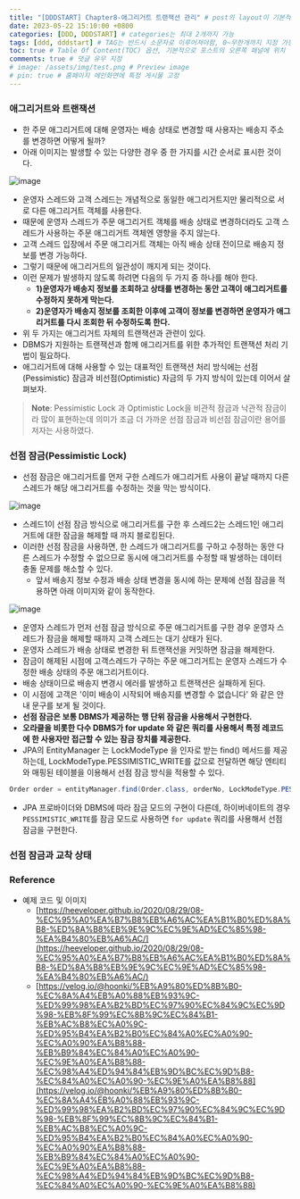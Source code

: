 ```yaml
---
title: "[DDDSTART] Chapter8-애그리거트 트랜잭션 관리" # post의 layout이 기본적으로 post로 설정되어있어서 Front Matter에 따로 layout변수를 만들어 주지 않아도 됨
date: 2023-05-22 15:10:00 +0800
categories: [DDD, DDDSTART] # categories는 최대 2개까지 가능
tags: [ddd, dddstart] # TAG는 반드시 소문자로 이루어져야함, 0~무한개까지 지정 가능
toc: true # Table Of Content(TOC) 옵션, 기본적으로 포스트의 오른쪽 패널에 위치
comments: true # 댓글 유무 지정
# image: /assets/img/test.png # Preview image
# pin: true # 홈페이지 메인화면에 특정 게시물 고정
---
```



### 애그리거트와 트랜잭션

- 한 주문 애그리거트에 대해 운영자는 배송 상태로 변경할 때 사용자는 배송지 주소를 변경하면 어떻게 될까?
- 아래 이미지는 발생할 수 있는 다양한 경우 중 한 가지를 시간 순서로 표시한 것이다.

![image](https://github.com/jeonyoungho/jeonyoungho.github.io/assets/44339530/675abb4a-95fe-481e-ac2a-c5c320c35c5b)

- 운영자 스레드와 고객 스레드는 개념적으로 동일한 애그리거트지만 물리적으로 서로 다른 애그리거트 객체를 사용한다.
- 때문에 운영자 스레드가 주문 애그리거트 객체를 배송 상태로 변경하더라도 고객 스레드가 사용하는 주문 애그리거트 객체엔 영향을 주지 않는다.
- 고객 스레드 입장에서 주문 애그리거트 객체는 아직 배송 상태 전이므로 배송지 정보를 변경 가능하다.
- 그렇기 때문에 애그리거트의 일관성이 깨지게 되는 것이다.
- 이런 문제가 발생하지 않도록 하려면 다음의 두 가지 중 하나를 해야 한다.
  - <b>1)운영자가 배송지 정보를 조회하고 상태를 변경하는 동안 고객이 애그리거트를 수정하지 못하게 막는다.</b>
  - <b>2)운영자가 배송지 정보를 조회한 이후에 고객이 정보를 변경하면 운영자가 애그리거트를 다시 조회한 뒤 수정하도록 한다.</b>
- 위 두 가지는 애그리거트 자체의 트랜잭션과 관련이 있다.
- DBMS가 지원하는 트랜잭션과 함께 애그리거트를 위한 추가적인 트랜잭션 처리 기법이 필요하다.
- 애그리거트에 대해 사용할 수 있는 대표적인 트랜잭션 처리 방식에는 선점(Pessimistic) 잠금과 비선점(Optimistic) 자금의 두 가지 방식이 있는데 이어서 살펴보자.

> **Note**: Pessimistic Lock 과 Optimistic Lock을 비관적 잠금과 낙관적 잠금이라 많이 표현하는데 의미가 조금 더 가까운 선점 잠금과 비선점 잠금이란 용어를 저자는 사용하였다.

### 선점 잠금(Pessimistic Lock)
- 선점 잠금은 애그리거트를 먼저 구한 스레드가 애그리거트 사용이 끝날 때까지 다른 스레드가 해당 애그리거트를 수정하는 것을 막는 방식이다.

![image](https://github.com/jeonyoungho/jeonyoungho.github.io/assets/44339530/76f05cfb-8a63-4183-b88e-979bf4c78ae1)

- 스레드1이 선점 잠금 방식으로 애그리거트를 구한 후 스레드2는 스레드1인 애그리거트에 대한 잠금을 해제할 때 까지 블로킹된다.
- 이러한 선점 잠금을 사용하면, 한 스레드가 애그리거트를 구하고 수정하는 동안 다른 스레드가 수정할 수 없으므로 동시에 애그리거트를 수정할 때 발생하는 데이터 충돌 문제를 해소할 수 있다.
  - 앞서 배송지 정보 수정과 배송 상태 변경을 동시에 하는 문제에 선점 잠금을 적용하면 아래 이미지와 같이 동작한다.

![image](https://github.com/jeonyoungho/jeonyoungho.github.io/assets/44339530/c57ad2f2-4e5d-4605-afa3-0338978db852)

- 운영자 스레드가 먼저 선점 잠금 방식으로 주문 애그리거트를 구한 경우 운영자 스레드가 잠금을 해제할 때까지 고객 스레드는 대기 상태가 된다.
- 운영자 스레드가 배송 상태로 변경한 뒤 트랜잭션을 커밋하면 잠금을 해제한다.
- 잠금이 해제된 시점에 고객스레드가 구하는 주문 애그리거트는 운영자 스레드가 수정한 배송 상태의 주문 애그리거트이다.
- 배송 상태이므로 배송지 변경시 에러를 발생하고 트랜잭션은 실패하게 된다.
- 이 시점에 고객은 '이미 배송이 시작되어 배송지를 변경할 수 없습니다' 와 같은 안내 문구를 보게 될 것이다.
- <b>선점 잠금은 보통 DBMS가 제공하는 행 단위 잠금을 사용해서 구현한다.</b>
- <b>오라클을 비롯한 다수 DBMS가 for update 와 같은 쿼리를 사용해서 특정 레코드에 한 사용자만 접근할 수 있는 잠금 장치를 제공한다.</b>
- JPA의 EntityManager 는 LockModeType 을 인자로 받는 find() 메서드를 제공하는데, LockModeType.PESSIMISTIC_WRITE를 값으로 전달하면 해당 엔티티와 매핑된 테이블을 이용해서 선점 잠금 방식을 적용할 수 있다.

```java
Order order = entityManager.find(Order.class, orderNo, LockModeType.PESSIMISTIC_WRITE;
```

- JPA 프로바이더와 DBMS에 따라 잠금 모드의 구현이 다른데, 하이버네이트의 경우 `PESSIMISTIC_WRITE`를 잠금 모드로 사용하면 `for update` 쿼리를 사용해서 선점 잠금을 구현한다.


### 선점 잠금과 교착 상태


### Reference
- 예제 코드 및 이미지
  - [https://heeveloper.github.io/2020/08/29/08-%EC%95%A0%EA%B7%B8%EB%A6%AC%EA%B1%B0%ED%8A%B8-%ED%8A%B8%EB%9E%9C%EC%9E%AD%EC%85%98-%EA%B4%80%EB%A6%AC/](https://heeveloper.github.io/2020/08/29/08-%EC%95%A0%EA%B7%B8%EB%A6%AC%EA%B1%B0%ED%8A%B8-%ED%8A%B8%EB%9E%9C%EC%9E%AD%EC%85%98-%EA%B4%80%EB%A6%AC/)
  - [https://velog.io/@hoonki/%EB%A9%80%ED%8B%B0-%EC%8A%A4%EB%A0%88%EB%93%9C-%ED%99%98%EA%B2%BD%EC%97%90%EC%84%9C%EC%9D%98-%EB%8F%99%EC%8B%9C%EC%84%B1-%EB%AC%B8%EC%A0%9C-%ED%95%B4%EA%B2%B0%EC%84%A0%EC%A0%90-%EC%A0%90%EA%B8%88-%EB%B9%84%EC%84%A0%EC%A0%90-%EC%9E%A0%EA%B8%88-%EC%98%A4%ED%94%84%EB%9D%BC%EC%9D%B8-%EC%84%A0%EC%A0%90-%EC%9E%A0%EA%B8%88](https://velog.io/@hoonki/%EB%A9%80%ED%8B%B0-%EC%8A%A4%EB%A0%88%EB%93%9C-%ED%99%98%EA%B2%BD%EC%97%90%EC%84%9C%EC%9D%98-%EB%8F%99%EC%8B%9C%EC%84%B1-%EB%AC%B8%EC%A0%9C-%ED%95%B4%EA%B2%B0%EC%84%A0%EC%A0%90-%EC%A0%90%EA%B8%88-%EB%B9%84%EC%84%A0%EC%A0%90-%EC%9E%A0%EA%B8%88-%EC%98%A4%ED%94%84%EB%9D%BC%EC%9D%B8-%EC%84%A0%EC%A0%90-%EC%9E%A0%EA%B8%88)